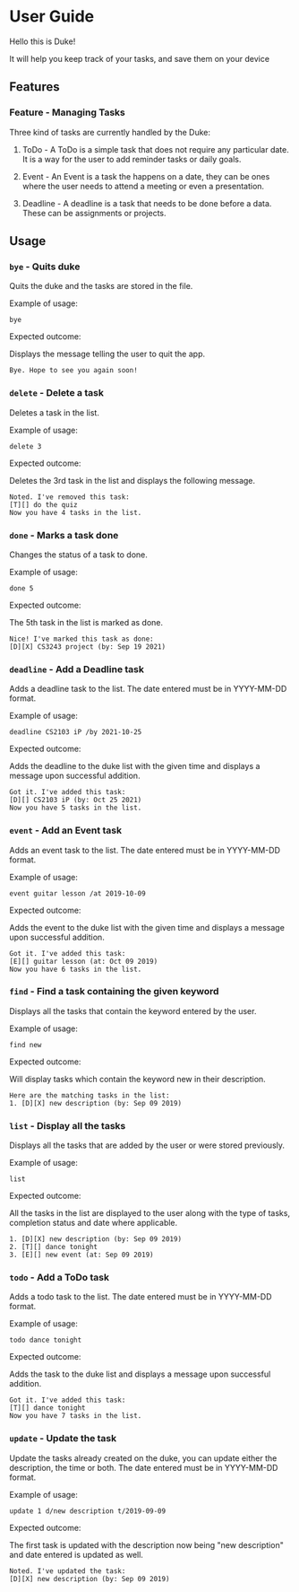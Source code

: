 # User Guide
Hello this is Duke!

It will help you keep track of your tasks, and save them on your device

## Features 

### Feature - Managing Tasks

Three kind of tasks are currently handled by the Duke:

1. ToDo - A ToDo is a simple task that does not require any particular date. It is
a way for the user to add reminder tasks or daily goals.

2. Event - An Event is a task the happens on a date, they can be ones where the 
user needs to attend a meeting or even a presentation.


3. Deadline - A deadline is a task that needs to be done before a data. These can
be assignments or projects.


## Usage

### `bye` - Quits duke

Quits the duke and the tasks are stored in the file.

Example of usage: 

`bye`

Expected outcome:

Displays the message telling the user to quit the app.

```
Bye. Hope to see you again soon!
```

### `delete` - Delete a task 

Deletes a task in the list.

Example of usage:

`delete 3`

Expected outcome:

Deletes the 3rd task in the list and displays the following message.

```
Noted. I've removed this task:
[T][] do the quiz
Now you have 4 tasks in the list.
```

### `done` - Marks a task done

Changes the status of a task to done.

Example of usage:

`done 5`

Expected outcome:

The 5th task in the list is marked as done.

```
Nice! I've marked this task as done:
[D][X] CS3243 project (by: Sep 19 2021)
```

### `deadline` - Add a Deadline task

Adds a deadline task to the list. The date entered must be in YYYY-MM-DD format.

Example of usage:

`deadline CS2103 iP /by 2021-10-25`

Expected outcome:

Adds the deadline to the duke list with the given time
and displays a message upon successful addition.

```
Got it. I've added this task:
[D][] CS2103 iP (by: Oct 25 2021)
Now you have 5 tasks in the list.
```

### `event` - Add an Event task

Adds an event task to the list. The date entered must be in YYYY-MM-DD format.

Example of usage:

`event guitar lesson /at 2019-10-09`

Expected outcome:

Adds the event to the duke list with the given time 
and displays a message upon successful addition.

```
Got it. I've added this task:
[E][] guitar lesson (at: Oct 09 2019)
Now you have 6 tasks in the list.
```

### `find` - Find a task containing the given keyword

Displays all the tasks that contain the keyword entered by the user.

Example of usage:

`find new`

Expected outcome:

Will display tasks which contain the keyword new in their description.

```
Here are the matching tasks in the list:
1. [D][X] new description (by: Sep 09 2019)
```

### `list` - Display all the tasks

Displays all the tasks that are added by the user or were stored previously.

Example of usage:

`list`

Expected outcome:

All the tasks in the list are displayed to the user along with the type of tasks,
completion status and date where applicable.

```
1. [D][X] new description (by: Sep 09 2019)
2. [T][] dance tonight
3. [E][] new event (at: Sep 09 2019)
```

### `todo` - Add a ToDo task

Adds a todo task to the list. The date entered must be in YYYY-MM-DD format.

Example of usage:

`todo dance tonight`

Expected outcome:

Adds the task to the duke list and displays a message upon successful addition.

```
Got it. I've added this task:
[T][] dance tonight
Now you have 7 tasks in the list.
```

### `update` - Update the task

Update the tasks already created on the duke, you can update either the description,
the time or both. The date entered must be in YYYY-MM-DD format.

Example of usage:

`update 1 d/new description t/2019-09-09`

Expected outcome:

The first task is updated with the description now being "new description"
and date entered is updated as well.

```
Noted. I've updated the task:
[D][X] new description (by: Sep 09 2019)
```
